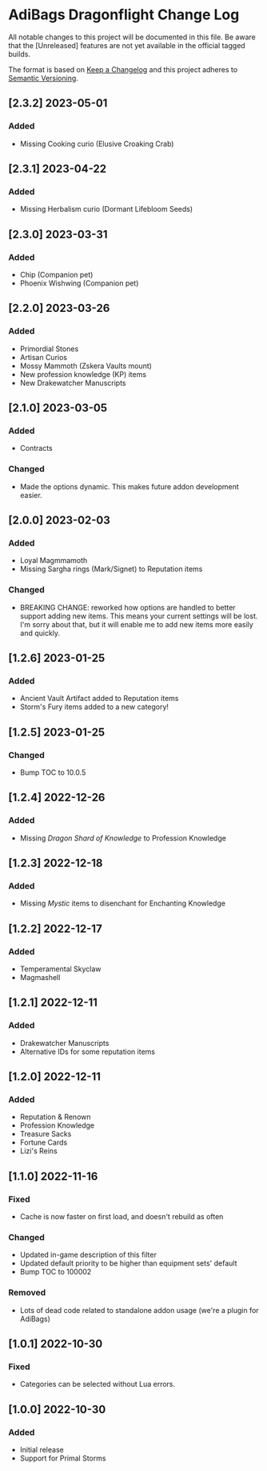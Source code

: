# AdiBags Dragonflight Change Log
All notable changes to this project will be documented in this file. Be aware that the [Unreleased] features are not yet available in the official tagged builds.

The format is based on [Keep a Changelog](http://keepachangelog.com/) and this project adheres to [Semantic Versioning](http://semver.org/).

## [2.3.2] 2023-05-01
### Added
- Missing Cooking curio (Elusive Croaking Crab)

## [2.3.1] 2023-04-22
### Added
- Missing Herbalism curio (Dormant Lifebloom Seeds)

## [2.3.0] 2023-03-31
### Added
- Chip (Companion pet)
- Phoenix Wishwing (Companion pet)

## [2.2.0] 2023-03-26
### Added
- Primordial Stones
- Artisan Curios
- Mossy Mammoth (Zskera Vaults mount)
- New profession knowledge (KP) items
- New Drakewatcher Manuscripts

## [2.1.0] 2023-03-05
### Added
- Contracts

### Changed
- Made the options dynamic. This makes future addon development easier.

## [2.0.0] 2023-02-03
### Added
- Loyal Magmmamoth
- Missing Sargha rings (Mark/Signet) to Reputation items

### Changed
- BREAKING CHANGE: reworked how options are handled to better support adding new items. This means your current settings will be lost. I'm sorry about that, but it will enable me to add new items more easily and quickly.

## [1.2.6] 2023-01-25
### Added
- Ancient Vault Artifact added to Reputation items
- Storm's Fury items added to a new category!

## [1.2.5] 2023-01-25
### Changed
- Bump TOC to 10.0.5

## [1.2.4] 2022-12-26
### Added
- Missing _Dragon Shard of Knowledge_ to Profession Knowledge

## [1.2.3] 2022-12-18
### Added
- Missing _Mystic_ items to disenchant for Enchanting Knowledge

## [1.2.2] 2022-12-17
### Added
- Temperamental Skyclaw
- Magmashell

## [1.2.1] 2022-12-11
### Added
- Drakewatcher Manuscripts
- Alternative IDs for some reputation items

## [1.2.0] 2022-12-11
### Added
- Reputation & Renown
- Profession Knowledge
- Treasure Sacks
- Fortune Cards
- Lizi's Reins

## [1.1.0] 2022-11-16
### Fixed
- Cache is now faster on first load, and doesn't rebuild as often

### Changed
- Updated in-game description of this filter
- Updated default priority to be higher than equipment sets' default
- Bump TOC to 100002

### Removed
- Lots of dead code related to standalone addon usage (we're a plugin for AdiBags)

## [1.0.1] 2022-10-30
### Fixed
- Categories can be selected without Lua errors.

## [1.0.0] 2022-10-30
### Added
- Initial release
- Support for Primal Storms
